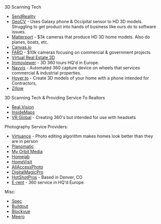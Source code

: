 3D Scanning Tech
- [SendReality](http://sendreality.com/)
- [GeoCV](https://geocv.com) - Uses Galaxy phone & Occipital sensor to HD 3D models. Struggling to get product into hands of business like ours do to software issues. 
- [Matterport](https://matterport.com) - $3k cameras that produce HD 3D home models. Also do planes, boats, etc.
- [Canvas.io](https://canvas.io/)
- [FARO](https://www.faro.com/) - $10k cameras focusing on commercial & government projects
- [Virtual Real Estate 3D](https://virtualrealestate3d.com/)
- [Immoviewer](https://www.immoviewer.com/) - 3D 360 tours HQ'd in Europe.
- [Navvis](https://www.navvis.com/) - Automated 360 capture device on wheels that services commercial & industrial properties. 
- [Hover.to](https://hover.to/) - Create 3D models of your home with a phone intended for Contractors, 
- [Zillow](https://www.zillow.com/marketing/real-estate-photography/)


3D Scanning Tech & Providing Service To Realtors
- [Real.Vision](https://real.vision/)
- [InsideMaps](https://www.insidemaps.com/)
- [VR Global](https://www.vrglobal.com/) - Creating 360's but intended for use with headsets

Photography Service Providers:
- [Virtuance](https://www.virtuance.com/) - Photo editing algorithm makes homes look better than they are in person
- [Planomatic](https://www.planomatic.com/)
- [My Orbit Media](https://www.myorbitmedia.com/)
- [Homejab](https://www.homejab.com/)
- [HomeVisit](http://homevisit.com/)
- [AllAccessPhoto](http://allaccessphoto.com/services/)
- [DigitalMagicPro](http://www.digitalmagicpro.com/Real-Estate/Package/)
- [HotShotPros](http://www.hotshotpros.com/) - Based in Denver, CO 
- [E-rent](http://www.e-rent.de/index.htm) - 360 service in HQ'd Europe


Misc:
- [Spec](https://spec.co/)
- [Buildout](https://buildout.com/)
- [Blockvue](https://blockvue.com)
- [Meero](https://www.meero.com/)



